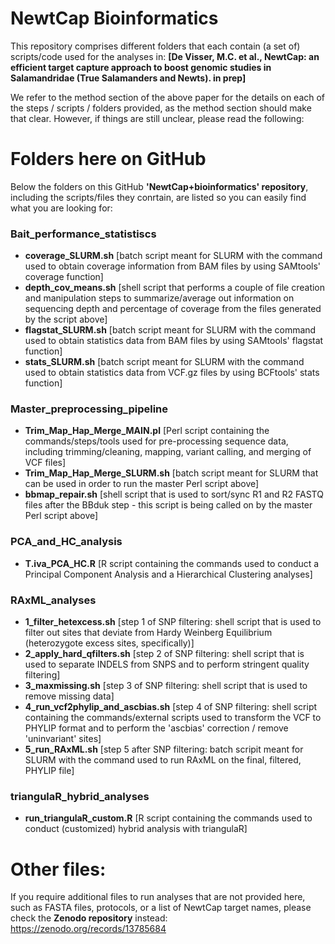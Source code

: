 # NewtCap Bioinformatics

This repository comprises different folders that each contain (a set of) scripts/code used for the analyses in: 
__[De Visser, M.C. et al., NewtCap: an efficient target capture approach to boost genomic studies in Salamandridae (True Salamanders and Newts). in prep]__

We refer to the method section of the above paper for the details on each of the steps / scripts / folders provided, as the method section should make that clear.
However, if things are still unclear, please read the following:



# Folders here on GitHub

Below the folders on this GitHub __'NewtCap+bioinformatics' repository__, including the scripts/files they conrtain, are listed so you can easily find what you are looking for:

### Bait_performance_statistiscs

- __coverage_SLURM.sh__                  [batch script meant for SLURM with the command used to obtain coverage information from BAM files by using SAMtools' coverage function]
- __depth_cov_means.sh__                 [shell script that performs a couple of file creation and manipulation steps to summarize/average out information on sequencing depth and percentage of coverage from the files generated by the script above]
 - __flagstat_SLURM.sh__                 [batch script meant for SLURM with the command used to obtain statistics data from BAM files by using SAMtools' flagstat function]
 - __stats_SLURM.sh__                    [batch script meant for SLURM with the command used to obtain statistics data from VCF.gz files by using BCFtools' stats function]

### Master_preprocessing_pipeline
 - __Trim_Map_Hap_Merge_MAIN.pl__        [Perl script containing the commands/steps/tools used for pre-processing sequence data, including trimming/cleaning, mapping, variant calling, and merging of VCF files]
 - __Trim_Map_Hap_Merge_SLURM.sh__       [batch script meant for SLURM that can be used in order to run the master Perl script above]
 - __bbmap_repair.sh__                   [shell script that is used to sort/sync R1 and R2 FASTQ files after the BBduk step - this script is being called on by the master Perl script above]

### PCA_and_HC_analysis
 - __T.iva_PCA_HC.R__                    [R script containing the commands used to conduct a Principal Component Analysis and a Hierarchical Clustering analyses] 

### RAxML_analyses
 - __1_filter_hetexcess.sh__             [step 1 of SNP filtering: shell script that is used to filter out sites that deviate from Hardy Weinberg Equilibrium (heterozygote excess sites, specifically)]
 - __2_apply_hard_qfilters.sh__          [step 2 of SNP filtering: shell script that is used to separate INDELS from SNPS and to perform stringent quality filtering]
 - __3_maxmissing.sh__                   [step 3 of SNP filtering: shell script that is used to remove missing data]
 - __4_run_vcf2phylip_and_ascbias.sh__   [step 4 of SNP filtering: shell script containing the commands/external scripts used to transform the VCF to PHYLIP format and to perform the 'ascbias' correction / remove 'uninvariant' sites]
 - __5_run_RAxML.sh__                    [step 5 after SNP filtering: batch scripit meant for SLURM with the command used to run RAxML on the final, filtered, PHYLIP file]

### triangulaR_hybrid_analyses
 - __run_triangulaR_custom.R__           [R script containing the commands used to conduct (customized) hybrid analysis with triangulaR]



# Other files:

If you require additional files to run analyses that are not provided here, such as FASTA files, protocols, or a list of NewtCap target names, please check the __Zenodo repository__ instead: 
https://zenodo.org/records/13785684
